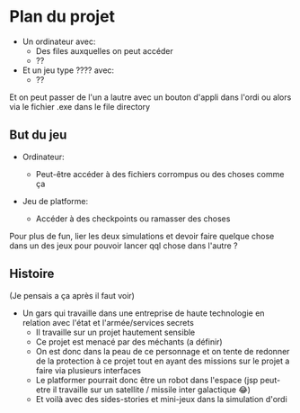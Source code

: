 # Plan du projet
* Un ordinateur avec:
  * Des files auxquelles on peut accéder
  * ??
* Et un jeu type ???? avec:
  * ??

Et on peut passer de l'un a lautre avec un bouton d'appli dans l'ordi ou alors via le fichier .exe dans le file directory

## But du jeu
* Ordinateur:
  * Peut-être accéder à des fichiers corrompus ou des choses comme ça 

* Jeu de platforme:
  * Accéder à des checkpoints ou ramasser des choses

Pour plus de fun, lier les deux simulations et devoir faire quelque chose dans un des jeux pour pouvoir lancer qql chose dans l'autre ?

## Histoire
(Je pensais a ça après il faut voir)
* Un gars qui travaille dans une entreprise de haute technologie en relation avec l'état et l'armée/services secrets
  * Il travaille sur un projet hautement sensible
  * Ce projet est menacé par des méchants (a définir)
  * On est donc dans la peau de ce personnage et on tente de redonner de la protection à ce projet tout en ayant des missions sur le projet a faire via plusieurs interfaces
  * Le platformer pourrait donc être un robot dans l'espace (jsp peut-etre il travaille sur un satellite / missile inter galactique 😂)
  * Et voilà avec des sides-stories et mini-jeux dans la simulation d'ordi

